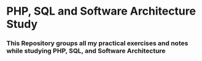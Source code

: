 # PHP, SQL and Software Architecture Study
 
 ### This Repository groups all my practical exercises and notes while studying PHP, SQL, and Software Architecture

 